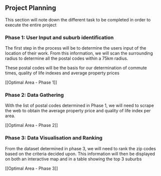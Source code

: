 ## Project Planning

This section will note down the different task to be completed in order to execute the entire project

### Phase 1: User Input and suburb identification
The first step in the process will be to determine the users input of the location of their work. From this information, we will scan the surrounding radius to determine all the postal codes within a 75km radius.

These postal codes will be the basis for our determination of commute times, quality of life indexes and average property prices

[[Optimal Area - Phase 1]]


### Phase 2: Data Gathering
With the list of postal codes determined in Phase 1, we will need to scrape the web to obtain the average property price and quality of life index per area.

[[Optimal Area - Phase 2]]

### Phase 3: Data Visualisation and Ranking
From the dataset determined in phase 3, we will need to rank the zip codes based on the criteria decided upon. This information will then be displayed on both an interactive map and in a table showing the top 3 suburbs

[[Optimal Area - Phase 3]]

